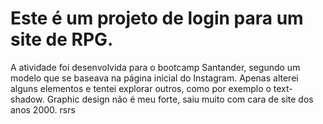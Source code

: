 # Este é um projeto de login para um site de RPG.

A atividade foi desenvolvida para o bootcamp Santander, segundo um modelo que se baseava na página inicial do Instagram. Apenas alterei alguns elementos e tentei explorar outros, como por exemplo o text-shadow. Graphic design não é meu forte, saiu muito com cara de site dos anos 2000. rsrs 

